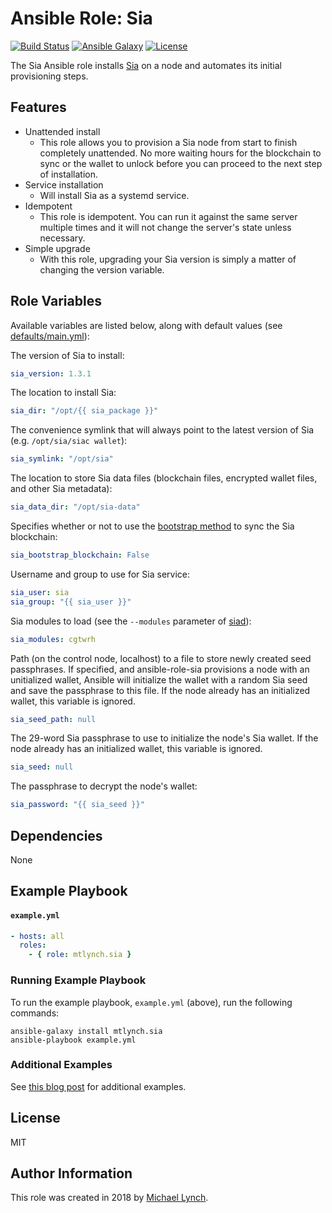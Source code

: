 # Ansible Role: Sia

[![Build Status](https://travis-ci.org/mtlynch/ansible-role-sia.svg?branch=master)](https://travis-ci.org/mtlynch/ansible-role-sia)
[![Ansible Galaxy](https://img.shields.io/badge/ansible--galaxy-sia-blue.svg?style=flat-square)](https://galaxy.ansible.com/mtlynch/sia)
[![License](http://img.shields.io/:license-mit-blue.svg?style=flat-square)](LICENSE)

The Sia Ansible role installs [Sia](https://sia.tech/) on a node and automates its initial provisioning steps.

## Features

* Unattended install
  * This role allows you to provision a Sia node from start to finish completely unattended. No more waiting hours for the blockchain to sync or the wallet to unlock before you can proceed to the next step of installation.
* Service installation
  * Will install Sia as a systemd service.
* Idempotent
  * This role is idempotent. You can run it against the same server multiple times and it will not change the server's state unless necessary.
* Simple upgrade
  * With this role, upgrading your Sia version is simply a matter of changing the version variable.

## Role Variables

Available variables are listed below, along with default values (see [defaults/main.yml](defaults/main.yml)):

The version of Sia to install:

```yaml
sia_version: 1.3.1
```

The location to install Sia:

```yaml
sia_dir: "/opt/{{ sia_package }}"
```

The convenience symlink that will always point to the latest version of Sia (e.g. `/opt/sia/siac wallet`):

```yaml
sia_symlink: "/opt/sia"
```

The location to store Sia data files (blockchain files, encrypted wallet files, and other Sia metadata):

```yaml
sia_data_dir: "/opt/sia-data"
```

Specifies whether or not to use the [bootstrap method](https://siawiki.tech/daemon/bootstrapping_the_blockchain) to sync the Sia blockchain:

```yaml
sia_bootstrap_blockchain: False
```

Username and group to use for Sia service:

```yaml
sia_user: sia
sia_group: "{{ sia_user }}"
```

Sia modules to load (see the `--modules` parameter of [siad](https://github.com/NebulousLabs/Sia/blob/master/cmd/siad/main.go)):

```yaml
sia_modules: cgtwrh
```

Path (on the control node, localhost) to a file to store newly created seed passphrases. If specified, and ansible-role-sia provisions a node with an unitialized wallet, Ansible will initialize the wallet with a random Sia seed and save the passphrase to this file. If the node already has an initialized wallet, this variable is ignored.

```yaml
sia_seed_path: null
```

The 29-word Sia passphrase to use to initialize the node's Sia wallet. If the node already has an initialized wallet, this variable is ignored.

```yaml
sia_seed: null
```

The passphrase to decrypt the node's wallet:

```yaml
sia_password: "{{ sia_seed }}"
```

## Dependencies

None

## Example Playbook

#### `example.yml`

```yaml
- hosts: all
  roles:
    - { role: mtlynch.sia }
```

### Running Example Playbook

To run the example playbook, `example.yml` (above), run the following commands:

```shell
ansible-galaxy install mtlynch.sia
ansible-playbook example.yml
```

### Additional Examples

See [this blog post](https://blog.spaceduck.io/automating-sia-setup/) for additional examples.

## License

MIT

## Author Information

This role was created in 2018 by [Michael Lynch](https://mtlynch.io).

